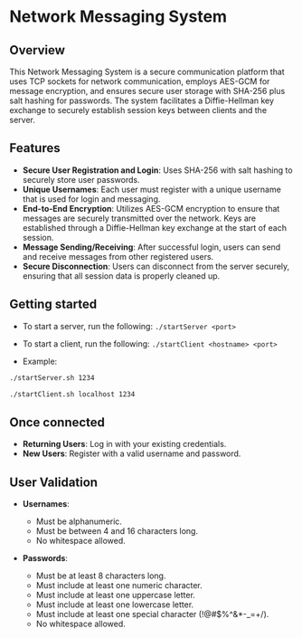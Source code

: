 # Network Messaging System

## Overview

This Network Messaging System is a secure communication platform that uses TCP sockets for network communication, employs AES-GCM for message encryption, and ensures secure user storage with SHA-256 plus salt hashing for passwords. The system facilitates a Diffie-Hellman key exchange to securely establish session keys between clients and the server.

## Features

- **Secure User Registration and Login**: Uses SHA-256 with salt hashing to securely store user passwords.
- **Unique Usernames**: Each user must register with a unique username that is used for login and messaging.
- **End-to-End Encryption**: Utilizes AES-GCM encryption to ensure that messages are securely transmitted over the network. Keys are established through a Diffie-Hellman key exchange at the start of each session.
- **Message Sending/Receiving**: After successful login, users can send and receive messages from other registered users.
- **Secure Disconnection**: Users can disconnect from the server securely, ensuring that all session data is properly cleaned up.

## Getting started

- To start a server, run the following: `./startServer <port>`
- To start a client, run the following: `./startClient <hostname> <port>`

- Example:

```bash
./startServer.sh 1234
```

```bash
./startClient.sh localhost 1234
```

## Once connected

- **Returning Users**: Log in with your existing credentials.
- **New Users**: Register with a valid username and password.

## User Validation

- **Usernames**:

  - Must be alphanumeric.
  - Must be between 4 and 16 characters long.
  - No whitespace allowed.

- **Passwords**:

  - Must be at least 8 characters long.
  - Must include at least one numeric character.
  - Must include at least one uppercase letter.
  - Must include at least one lowercase letter.
  - Must include at least one special character (!@#$%^&\*-\_=+/).
  - No whitespace allowed.
